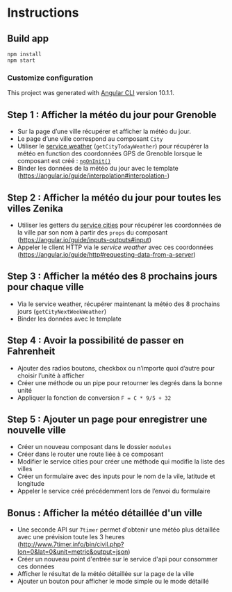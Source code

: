 # Instructions

## Build app

```
npm install
npm start
```

### Customize configuration

This project was generated with [Angular CLI](https://github.com/angular/angular-cli) version 10.1.1.

## Step 1 : Afficher la météo du jour pour Grenoble

- Sur la page d’une ville récupérer et afficher la météo du jour.
- Le page d’une ville correspond au composant `City` 
- Utiliser le [service weather](./src/app/shared/services/weather.service.ts) (`getCityTodayWeather`) pour récupérer la météo en function des coordonnées GPS de Grenoble lorsque le composant est créé : [`ngOnInit()`](https://angular.io/guide/lifecycle-hooks#lifecycle-event-sequence)
- Binder les données de la météo du jour avec le template (https://angular.io/guide/interpolation#interpolation-)

## Step 2 : Afficher la météo du jour pour toutes les villes Zenika

- Utiliser les getters du [service cities](./src/app/shared/services/cities.service.ts) pour récupérer les coordonnées de la ville par son nom à partir des `props` du composant (https://angular.io/guide/inputs-outputs#input)
- Appeler le client HTTP via le *service weather* avec ces coordonnées (https://angular.io/guide/http#requesting-data-from-a-server)

## Step 3 : Afficher la météo des 8 prochains jours pour chaque ville

- Via le service weather, récupérer maintenant la météo des 8 prochains jours (`getCityNextWeekWeather`)
- Binder les données avec le template 

## Step 4 : Avoir la possibilité de passer en Fahrenheit

- Ajouter des radios boutons, checkbox ou n’importe quoi d’autre pour choisir l’unité à afficher 
- Créer une méthode ou un pipe pour retourner les degrés dans la bonne unité
- Appliquer la fonction de conversion `F = C * 9/5 + 32`

## Step 5 : Ajouter un page pour enregistrer une nouvelle ville

- Créer un nouveau composant dans le dossier `modules`
- Créer dans le router une route liée à ce composant 
- Modifier le service cities pour créer une méthode qui modifie la liste des villes
- Créer un formulaire avec des inputs pour le nom de la vile, latitude et longitude
- Appeler le service créé précédemment lors de l’envoi du formulaire 

## Bonus : Afficher la météo détaillée d'un ville

- Une seconde API sur `7timer` permet d'obtenir une météo plus détaillée avec une prévision toute les 3 heures (http://www.7timer.info/bin/civil.php?lon=0&lat=0&unit=metric&output=json)
- Créer un nouveau point d'entrée sur le service d'api pour consommer ces données
- Afficher le résultat de la météo détaillée sur la page de la ville
- Ajouter un bouton pour afficher le mode simple ou le mode détaillé 
